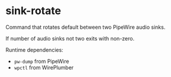 # sink-rotate

Command that rotates default between two PipeWire audio sinks.

If number of audio sinks not two exits with non-zero.

Runtime dependencies:

- `pw-dump` from PipeWire
- `wpctl` from WirePlumber

